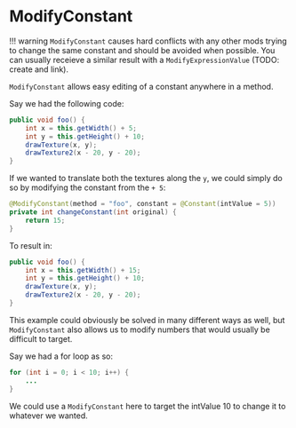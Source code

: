 # ModifyConstant

!!! warning
    `ModifyConstant` causes hard conflicts with any other mods trying to change the same constant and should be avoided when possible. You can usually receieve a similar result with a `ModifyExpressionValue` (TODO: create and link).

`ModifyConstant` allows easy editing of a constant anywhere in a method.

Say we had the following code:

```java
public void foo() {
    int x = this.getWidth() + 5;
    int y = this.getHeight() + 10;
    drawTexture(x, y);
    drawTexture2(x - 20, y - 20);
}
```

If we wanted to translate both the textures along the `y`, we could simply do so by modifying the constant from the `+ 5`:

```java
@ModifyConstant(method = "foo", constant = @Constant(intValue = 5))
private int changeConstant(int original) {
    return 15;
}
```

To result in:

```java
public void foo() {
    int x = this.getWidth() + 15;
    int y = this.getHeight() + 10;
    drawTexture(x, y);
    drawTexture2(x - 20, y - 20);
}
```

This example could obviously be solved in many different ways as well, but `ModifyConstant` also allows us to modify numbers that would usually be difficult to target.

Say we had a for loop as so:

```java
for (int i = 0; i < 10; i++) {
    ...
}
```

We could use a `ModifyConstant` here to target the intValue 10 to change it to whatever we wanted.
